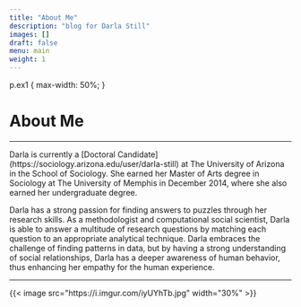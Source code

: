 ```yaml
---
title: "About Me"
description: "blog for Darla Still"
images: []
draft: false
menu: main
weight: 1
---
```

p.ex1 {
  max-width: 50%;
}

<h1>About Me</h1>
<hr>
<p class="ex1">Darla is currently a [Doctoral Candidate] (https://sociology.arizona.edu/user/darla-still) at The University of Arizona in the School of Sociology. She earned her Master of Arts degree in Sociology at The University of Memphis in December 2014, where she also earned her undergraduate degree.</p>

<p class="ex1">Darla has a strong passion for finding answers to puzzles through her research skills. As a methodologist and computational social scientist, Darla is able to answer a multitude of research questions by matching each question to an appropriate analytical technique. Darla embraces the challenge of finding patterns in data, but by having a strong understanding of social relationships, Darla has a deeper awareness of human behavior, thus enhancing her empathy for the human experience. </p> 
<hr>
{{< image src="https://i.imgur.com/iyUYhTb.jpg" width="30%" >}}
